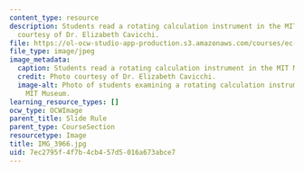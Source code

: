 ```yaml
---
content_type: resource
description: Students read a rotating calculation instrument in the MIT Museum. Photo
  courtesy of Dr. Elizabeth Cavicchi.
file: https://ol-ocw-studio-app-production.s3.amazonaws.com/courses/ec-050-recreate-experiments-from-history-inform-the-future-from-the-past-galileo-january-iap-2010/7ec2795f4f7b4cb457d5016a673abce7_IMG_3966.jpg
file_type: image/jpeg
image_metadata:
  caption: Students read a rotating calculation instrument in the MIT Museum.
  credit: Photo courtesy of Dr. Elizabeth Cavicchi.
  image-alt: Photo of students examining a rotating calculation instrument in the
    MIT Museum.
learning_resource_types: []
ocw_type: OCWImage
parent_title: Slide Rule
parent_type: CourseSection
resourcetype: Image
title: IMG_3966.jpg
uid: 7ec2795f-4f7b-4cb4-57d5-016a673abce7
---
```

